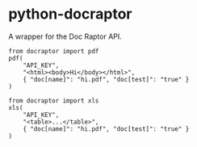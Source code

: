 # python-docraptor

A wrapper for the Doc Raptor API.

    from docraptor import pdf
    pdf(
        "API_KEY", 
        "<html><body>Hi</body></html>",
        { "doc[name]": "hi.pdf", "doc[test]": "true" }
    )
    
    from docraptor import xls
    xls(
        "API_KEY", 
        "<table>...</table>",
        { "doc[name]": "hi.pdf", "doc[test]": "true" }
    )
    